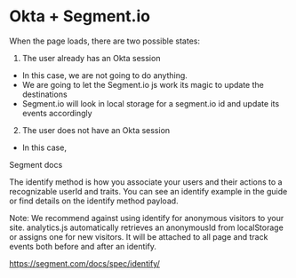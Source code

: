 # Okta + Segment.io

When the page loads, there are two possible states:

1. The user already has an Okta session
 * In this case, we are not going to do anything.
 * We are going to let the Segment.io js work its magic to update the destinations
 * Segment.io will look in local storage for a segment.io id and update its events accordingly

2. The user does not have an Okta session
 * In this case, 


 Segment docs

 The identify method is how you associate your users and their actions to a recognizable userId and traits. You can see an identify example in the guide or find details on the identify method payload.

Note: We recommend against using identify for anonymous visitors to your site. analytics.js automatically retrieves an anonymousId from localStorage or assigns one for new visitors. It will be attached to all page and track events both before and after an identify.


https://segment.com/docs/spec/identify/


